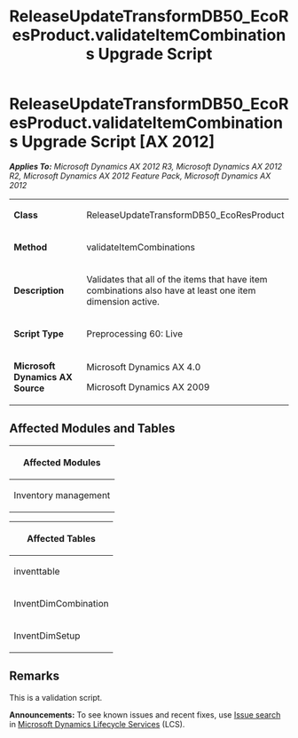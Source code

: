 ﻿---
title: ReleaseUpdateTransformDB50_EcoResProduct.validateItemCombinations Upgrade Script
TOCTitle: ReleaseUpdateTransformDB50_EcoResProduct.validateItemCombinations Upgrade Script
ms:assetid: 0ff5f8d3-e802-4a1b-ca46-a2a23e077684
ms:mtpsurl: https://msdn.microsoft.com/en-us/library/JJ735767(v=AX.60)
ms:contentKeyID: 49706680
ms.date: 05/18/2015
mtps_version: v=AX.60
---

# ReleaseUpdateTransformDB50\_EcoResProduct.validateItemCombinations Upgrade Script [AX 2012]


_**Applies To:** Microsoft Dynamics AX 2012 R3, Microsoft Dynamics AX 2012 R2, Microsoft Dynamics AX 2012 Feature Pack, Microsoft Dynamics AX 2012_

<table>
<colgroup>
<col style="width: 50%" />
<col style="width: 50%" />
</colgroup>
<tbody>
<tr class="odd">
<td><p><strong>Class</strong></p></td>
<td><p>ReleaseUpdateTransformDB50_EcoResProduct</p></td>
</tr>
<tr class="even">
<td><p><strong>Method</strong></p></td>
<td><p>validateItemCombinations</p></td>
</tr>
<tr class="odd">
<td><p><strong>Description</strong></p></td>
<td><p>Validates that all of the items that have item combinations also have at least one item dimension active.</p></td>
</tr>
<tr class="even">
<td><p><strong>Script Type</strong></p></td>
<td><p>Preprocessing 60: Live</p></td>
</tr>
<tr class="odd">
<td><p><strong>Microsoft Dynamics AX Source</strong></p></td>
<td><p>Microsoft Dynamics AX 4.0</p>
<p>Microsoft Dynamics AX 2009</p></td>
</tr>
</tbody>
</table>


## Affected Modules and Tables

<table>
<colgroup>
<col style="width: 100%" />
</colgroup>
<thead>
<tr class="header">
<th><p>Affected Modules</p></th>
</tr>
</thead>
<tbody>
<tr class="odd">
<td><p>Inventory management</p></td>
</tr>
</tbody>
</table>


<table>
<colgroup>
<col style="width: 100%" />
</colgroup>
<thead>
<tr class="header">
<th><p>Affected Tables</p></th>
</tr>
</thead>
<tbody>
<tr class="odd">
<td><p>inventtable</p></td>
</tr>
<tr class="even">
<td><p>InventDimCombination</p></td>
</tr>
<tr class="odd">
<td><p>InventDimSetup</p></td>
</tr>
</tbody>
</table>


## Remarks

This is a validation script.

  
**Announcements:** To see known issues and recent fixes, use [Issue search](http://go.microsoft.com/fwlink/?linkid=389258) in [Microsoft Dynamics Lifecycle Services](http://go.microsoft.com/fwlink/?linkid=306505) (LCS).

